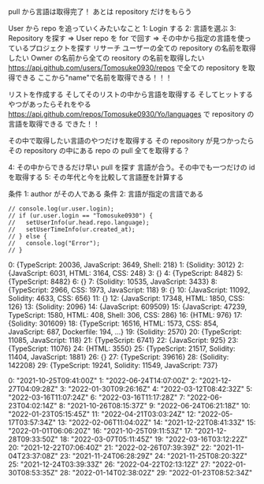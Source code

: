 pull から言語は取得完了！
あとは repository だけをもらう

User から repo を追っていくみたいなこと
1: Login する
2: 言語を選ぶ
3: Repository を探す => User repo を for で回す => その中から指定の言語を使っているプロジェクトを探す リサーチ
ユーザーの全ての repository の名前を取得したい
Owner の名前から全ての reository の名前を取得したい
https://api.github.com/users/Tomosuke0930/repos で全ての repository を取得できる
ここから"name"で名前を取得できる！！！

リストを作成する
そしてそのリストの中から言語を取得する
そしてヒットするやつがあったらそれをやる
https://api.github.com/repos/Tomosuke0930/Yo/languages で repository の言語を取得できる できた！！

その中で取得したい言語のやつだけを取得する
その repository が見つかったらその repository の中にある repo の pull 全てを取得する？

4: その中からできるだけ早い pull を探す
言語が合う。その中でも一つだけの id を取得する
5: その年代と今を比較して言語歴を計算する

条件 1: author がその人である
条件 2: 言語が指定の言語である

    // console.log(ur.user.login);
    // if (ur.user.login == "Tomosuke0930") {
    //   setUserInfo(ur.head.repo.language);
    //   setUserTimeInfo(ur.created_at);
    // } else {
    //   console.log("Error");
    // }

0: {TypeScript: 20036, JavaScript: 3649, Shell: 218}
1: {Solidity: 3012}
2: {JavaScript: 6031, HTML: 3164, CSS: 248}
3: {}
4: {TypeScript: 8482}
5: {TypeScript: 8482}
6: {}
7: {Solidity: 10535, JavaScript: 3433}
8: {TypeScript: 2966, CSS: 1973, JavaScript: 118}
9: {}
10: {JavaScript: 11092, Solidity: 4633, CSS: 656}
11: {}
12: {JavaScript: 17348, HTML: 1850, CSS: 126}
13: {Solidity: 2096}
14: {JavaScript: 609509}
15: {JavaScript: 47239, TypeScript: 1580, HTML: 408, Shell: 306, CSS: 286}
16: {HTML: 976}
17: {Solidity: 301609}
18: {TypeScript: 16516, HTML: 1573, CSS: 854, JavaScript: 687, Dockerfile: 194, …}
19: {Solidity: 2570}
20: {TypeScript: 11085, JavaScript: 118}
21: {TypeScript: 6741}
22: {JavaScript: 925}
23: {TypeScript: 11076}
24: {HTML: 3550}
25: {TypeScript: 21517, Solidity: 11404, JavaScript: 1881}
26: {}
27: {TypeScript: 39616}
28: {Solidity: 142208}
29: {TypeScript: 19241, Solidity: 11549, JavaScript: 737}

0: "2021-10-25T09:41:00Z"
1: "2022-06-24T14:07:00Z"
2: "2021-12-27T04:09:28Z"
3: "2022-01-30T09:26:16Z"
4: "2022-03-12T08:42:32Z"
5: "2022-03-16T11:07:24Z"
6: "2022-03-16T11:17:28Z"
7: "2022-06-23T04:02:14Z"
8: "2021-10-26T08:15:37Z"
9: "2022-06-24T06:21:18Z"
10: "2022-01-23T05:15:45Z"
11: "2022-04-21T03:03:24Z"
12: "2022-05-17T03:57:34Z"
13: "2022-02-06T11:04:02Z"
14: "2021-12-22T08:41:33Z"
15: "2022-01-01T06:06:20Z"
16: "2021-10-25T09:11:53Z"
17: "2021-12-28T09:33:50Z"
18: "2022-03-07T05:11:45Z"
19: "2022-03-16T03:12:22Z"
20: "2021-12-22T07:06:40Z"
21: "2022-02-26T07:39:39Z"
22: "2021-11-04T23:37:08Z"
23: "2021-11-24T06:28:29Z"
24: "2021-11-25T08:20:32Z"
25: "2021-12-24T03:39:33Z"
26: "2022-04-22T02:13:12Z"
27: "2022-01-30T08:53:35Z"
28: "2022-01-14T02:38:02Z"
29: "2022-01-23T08:52:34Z"
